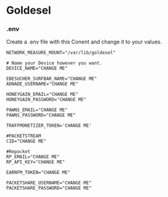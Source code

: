 # Goldesel




### .env
Create a .env file with this Conent and change it to your values.
```
NETWORK_MEASURE_MOUNT="/var/lib/goldesel"

# Name your Device however you want.
DEVICE_NAME="CHANGE ME"

EBESUCHER_SURFBAR_NAME="CHANGE ME"
ADNADE_USERNAME="CHANGE ME"

HONEYGAIN_EMAIL="CHANGE ME"
HONEYGAIN_PASSWORD="CHANGE ME"

PAWNS_EMAIL="CHANGE ME"
PAWNS_PASSWORD="CHANGE ME"

TRAFFMONETIZER_TOKEN='CHANGE ME'

#PACKETSTREAM
CID="CHANGE ME"

#Repocket
RP_EMAIL="CHANGE ME"
RP_API_KEY="CHANGE ME"

EARNFM_TOKEN="CHANGE ME"

PACKETSHARE_USERNAME="CHANGE ME"
PACKETSHARE_PASSWORD="CHANGE ME"
```